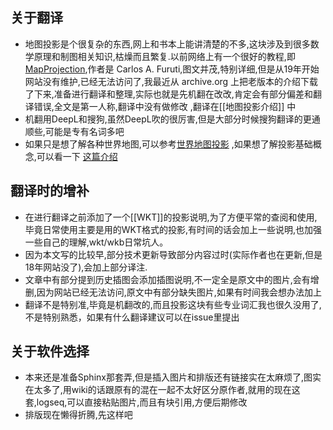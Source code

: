 ## 关于翻译
- 地图投影是个很复杂的东西,网上和书本上能讲清楚的不多,这块涉及到很多数学原理和制图相关知识,枯燥而且繁复.以前网络上有一个很好的教程,即 [MapProjection](http://www.progonos.com/furuti/index.html),作者是 Carlos A. Furuti,图文并茂,特别详细,但是从19年开始网站没有维护,已经无法访问了,我最近从 archive.org 上把老版本的介绍下载了下来,准备进行翻译和整理,实际也就是先机翻在改改,肯定会有部分偏差和翻译错误,全文是第一人称,翻译中没有做修改 ,翻译在[[地图投影介绍]] 中
- 机翻用DeepL和搜狗,虽然DeepL吹的很厉害,但是大部分时候搜狗翻译的更通顺些,可能是专有名词多吧
- 如果只是想了解各种世界地图,可以参考[世界地图投影](http://michaelminn.net/tutorials/gis-projections-world/)  ,如果想了解投影基础概念,可以看一下 [这篇介绍](http://michaelminn.net/tutorials/gis-projections/index.html)
## 翻译时的增补
- 在进行翻译之前添加了一个[[WKT]]的投影说明,为了方便平常的查阅和使用,毕竟日常使用主要是用的WKT格式的投影,有时间的话会加上一些说明,也加强一些自己的理解,wkt/wkb日常坑人。
- 因为本文写的比较早,部分技术更新导致部分内容过时(实际作者也在更新,但是18年网站没了),会加上部分译注.
- 文章中有部分提到历史插图会添加插图说明,不一定全是原文中的图片,会有增删,因为网站已经无法访问,原文中有部分缺失图片,如果有时间我会想办法加上
- 翻译不是特别准,毕竟是机翻改的,而且投影这块有些专业词汇我也很久没用了,不是特别熟悉，如果有什么翻译建议可以在issue里提出
## 关于软件选择
- 本来还是准备Sphinx那套弄,但是插入图片和排版还有链接实在太麻烦了,图实在太多了,用wiki的话跟原有的混在一起不太好区分原作者,就用的现在这套,logseq,可以直接粘贴图片,而且有块引用,方便后期修改
- 排版现在懒得折腾,先这样吧